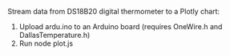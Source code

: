 Stream data from DS18B20 digital thermometer to a Plotly chart:
1) Upload ardu.ino to an Arduino board (requires OneWire.h and DallasTemperature.h)
2) Run node plot.js <title> to start listening to the serial port and streaming data to the Plotly chart (requires plotly, serialport, csv-write-stream)
